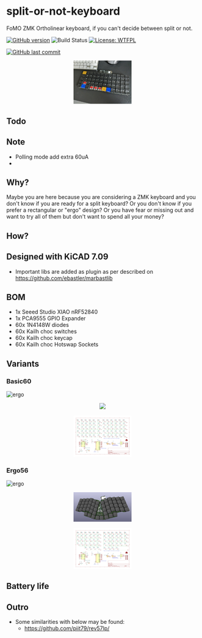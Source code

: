 # split-or-not-keyboard

FoMO ZMK Ortholinear keyboard, if you can't decide between split or not.

[![GitHub version](https://img.shields.io/github/v/release/ldab/split-or-not-keyboard?include_prereleases)](https://github.com/ldab/split-or-not-keyboard/releases/latest)
![Build Status](https://github.com/ldab/split-or-not-keyboard/actions/workflows/workflow.yml/badge.svg)
[![License: WTFPL](http://www.wtfpl.net/wp-content/uploads/2012/12/wtfpl-badge-2.png)](https://github.com/ldab/split-or-not-keyboard/blob/master/LICENSE)

[![GitHub last commit](https://img.shields.io/github/last-commit/ldab/split-or-not-keyboard.svg?style=social)](https://github.com/ldab/split-or-not-keyboard)

<p align="center">
  <img src=".github/PXL_20231230_114352764.jpg" width="30%">
</p>

## Todo

## Note

- Polling mode add extra 60uA
-

## Why?

Maybe you are here because you are considering a ZMK keyboard and you don't know if you are ready for a split keyboard? Or you don't know if you prefer a rectangular or "ergo" design? Or you have fear or missing out and want to try all of them but don't want to spend all your money?

## How?

## Designed with KiCAD 7.09

- Important libs are added as plugin as per described on https://github.com/ebastler/marbastlib

## BOM

* 1x Seeed Studio XIAO nRF52840
* 1x PCA9555 GPIO Expander
* 60x 1N4148W diodes
* 60x Kailh choc switches
* 60x Kailh choc keycap
* 60x Kailh choc Hotswap Sockets

## Variants

### Basic60

![ergo](./basic)

<p align="center">
  <img src="baisc/3D/basic60-3D_top30deg.png.png" width="30%">
</p>

<p align="center">
  <img src="basic/Schematic/basic60-schematic.svg" width="30%">
</p>

### Ergo56

![ergo](./ergo)

<p align="center">
  <img src="ergo/3D/ergo56-3D_top30deg.png" width="30%">
</p>

<p align="center">
  <img src="ergo/Schematic/ergo56-schematic.svg" width="30%">
</p>

## Battery life



## Outro

- Some similarities with below may be found:
  - https://github.com/piit79/rev57lp/
